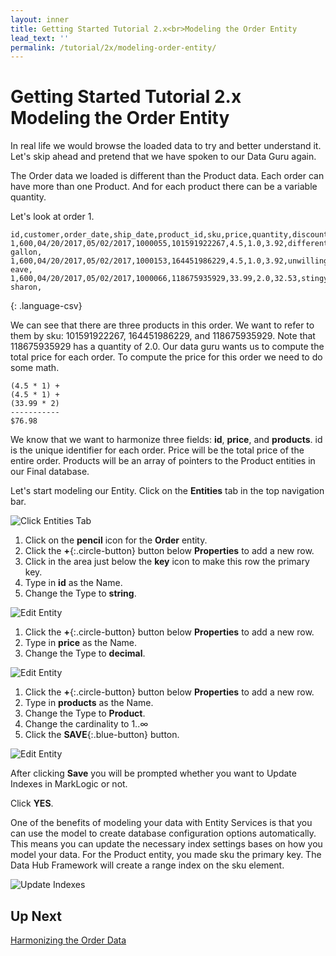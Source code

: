 ```yaml
---
layout: inner
title: Getting Started Tutorial 2.x<br>Modeling the Order Entity
lead_text: ''
permalink: /tutorial/2x/modeling-order-entity/
---
```


# Getting Started Tutorial 2.x<br>Modeling the Order Entity

In real life we would browse the loaded data to try and better understand it. Let's skip ahead and pretend that we have spoken to our Data Guru again.

The Order data we loaded is different than the Product data. Each order can have more than one Product. And for each product there can be a variable quantity.

Let's look at order 1.

~~~
id,customer,order_date,ship_date,product_id,sku,price,quantity,discounted_price,title,description
1,600,04/20/2017,05/02/2017,1000055,101591922267,4.5,1.0,3.92,different gallon,
1,600,04/20/2017,05/02/2017,1000153,164451986229,4.5,1.0,3.92,unwilling eave,
1,600,04/20/2017,05/02/2017,1000066,118675935929,33.99,2.0,32.53,stingy sharon,
~~~
{: .language-csv}

We can see that there are three products in this order. We want to refer to them by sku: 101591922267, 164451986229, and 118675935929. Note that 118675935929 has a quantity of 2.0. Our data guru wants us to compute the total price for each order. To compute the price for this order we need to do some math.

~~~
(4.5 * 1) +
(4.5 * 1) +
(33.99 * 2)
-----------
$76.98
~~~

We know that we want to harmonize three fields: **id**, **price**, and **products**. id is the unique identifier for each order. Price will be the total price of the entire order. Products will be an array of pointers to the Product entities in our Final database.

Let's start modeling our Entity. <i class="fa fa-hand-pointer-o"></i> Click on the **Entities** tab in the top navigation bar.

![Click Entities Tab]({{site.baseurl}}/images/2x/click-entities-3.png)

1. <i class="fa fa-hand-pointer-o"></i> Click on the **pencil** icon <i class="fa fa-pencil"></i> for the **Order** entity.
1. <i class="fa fa-hand-pointer-o"></i> Click the **+**{:.circle-button} button below **Properties** to add a new row.
1. <i class="fa fa-hand-pointer-o"></i> Click in the area just below the **key** icon to make this row the primary key.
1. Type in **id** as the Name.
1. Change the Type to **string**.

![Edit Entity]({{site.baseurl}}/images/2x/edit-order-entity.png)

1. <i class="fa fa-hand-pointer-o"></i> Click the **+**{:.circle-button} button below **Properties** to add a new row.
1. Type in **price** as the Name.
1. Change the Type to **decimal**.

![Edit Entity]({{site.baseurl}}/images/2x/edit-order-entity2.png)

1. <i class="fa fa-hand-pointer-o"></i> Click the **+**{:.circle-button} button below **Properties** to add a new row.
1. Type in **products** as the Name.
1. Change the Type to **Product**.
1. Change the cardinality to 1..∞
1. <i class="fa fa-hand-pointer-o"></i> Click the **SAVE**{:.blue-button} button.

![Edit Entity]({{site.baseurl}}/images/2x/edit-order-entity3.png)

After clicking **Save** you will be prompted whether you want to Update Indexes in MarkLogic or not.

<i class="fa fa-hand-pointer-o"></i> Click **YES**.

One of the benefits of modeling your data with Entity Services is that you can use the model to create database configuration options automatically. This means you can update the necessary index settings bases on how you model your data. For the Product entity, you made sku the primary key. The Data Hub Framework will create a range index on the sku element.

![Update Indexes]({{site.baseurl}}/images/2x/update-indexes2.png)

## Up Next

[Harmonizing the Order Data](../harmonizing-order-data/)
